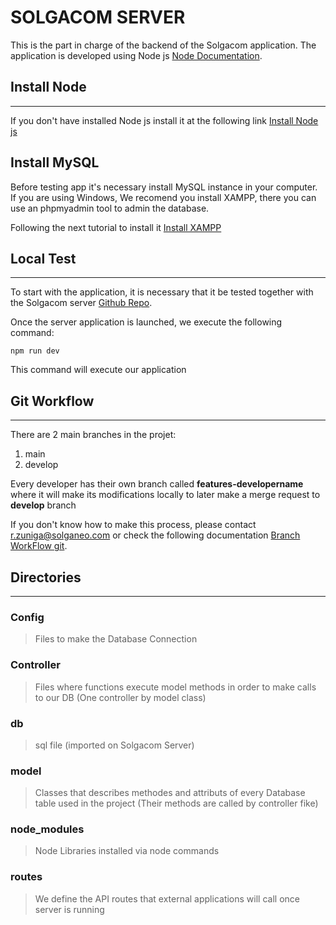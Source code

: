 # SOLGACOM SERVER 

This is the part in charge of the backend of the Solgacom application. The application is developed using Node js [Node Documentation](https://nodejs.org/es/docs/).

## Install Node

---

If you don't have installed Node js install it at the following link [Install Node js](https://nodejs.org/es/download/) 

## Install MySQL

Before testing app it's necessary install MySQL instance in your computer. If you are using Windows, We recomend you install XAMPP, there you can use an phpmyadmin tool to admin the database.

Following the next tutorial to install it [Install XAMPP](https://www.apachefriends.org/es/download.html)  

## Local Test

---

To start with the application, it is necessary that it be tested together with the Solgacom server [Github Repo](https://github.com/solganeo/solgacomServer).

Once the server application is launched, we execute the following command:

``npm run dev``

This command will execute our application

## Git Workflow

---

There are 2 main branches in the projet:

1. main
2. develop

Every developer has their own branch called **features-developername** where it will make its modifications locally to later make a merge request to **develop** branch

If you don't know how to make this process, please contact r.zuniga@solganeo.com or check the following documentation [Branch WorkFlow git](https://git-scm.com/book/en/v2/Git-Branching-Branching-Workflows). 


## Directories

---

### Config

> Files to make the Database Connection

### Controller

> Files where functions execute model methods in order to make calls to our DB (One controller by model class)

### db

> sql file (imported on Solgacom Server)

### model

> Classes that describes methodes and attributs of every Database table used in the project (Their methods are called by controller fike)


### node_modules

> Node Libraries installed via node commands


### routes

> We define the API routes that external applications will call once server is running